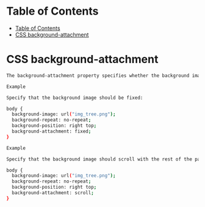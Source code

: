 # Table of Contents
- [Table of Contents](#table-of-contents)
- [CSS background-attachment](#css-background-attachment)

# CSS background-attachment

```bash
The background-attachment property specifies whether the background image should scroll or be fixed (will not scroll with the rest of the page):

Example

Specify that the background image should be fixed:

body {
  background-image: url("img_tree.png");
  background-repeat: no-repeat;
  background-position: right top;
  background-attachment: fixed;
}

Example

Specify that the background image should scroll with the rest of the page:

body {
  background-image: url("img_tree.png");
  background-repeat: no-repeat;
  background-position: right top;
  background-attachment: scroll;
}
```
